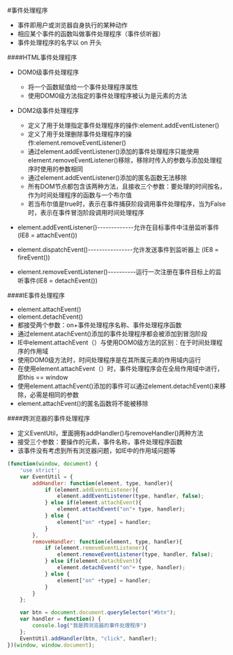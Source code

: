 #事件处理程序
* 事件即用户或浏览器自身执行的某种动作
* 相应某个事件的函数叫做事件处理程序（事件侦听器）
* 事件处理程序的名字以 on 开头

####HTML事件处理程序
* DOM0级事件处理程序
	* 将一个函数赋值给一个事件处理程序属性
	* 使用DOM0级方法指定的事件处理程序被认为是元素的方法

* DOM2级事件处理程序
	* 定义了用于处理指定事件处理程序的操作:element.addEventListener()
	* 定义了用于处理删除事件处理程序的操作:element.removeEventListener()
	* 通过element.addEventListener()添加的事件处理程序只能使用element.removeEventListener()移除，移除时传入的参数与添加处理程序时使用的参数相同
	* 通过element.addEventListener()添加的匿名函数无法移除
	* 所有DOM节点都包含该两种方法，且接收三个参数：要处理的时间按名，作为时间处理程序的函数与一个布尔值
	* 若当布尔值是true时，表示在事件捕获阶段调用事件处理程序，当为False时，表示在事件冒泡阶段调用时间处理程序

* element.addEventListener()-------------允许在目标事件中注册监听事件(IE8 = attachEvent())
* element.dispatchEvent()----------------允许发送事件到监听器上 (IE8 = fireEvent())
* element.removeEventListener()----------运行一次注册在事件目标上的监听事件(IE8 = detachEvent())

####IE事件处理程序
* element.attachEvent()
* element.detachEvent()
* 都接受两个参数：on+事件处理程序名称、事件处理程序函数
* 通过element.atachEvent()添加的事件处理程序都会被添加到冒泡阶段
* IE中element.attachEvent（）与使用DOM0级方法的区别：在于时间处理程序的作用域
* 使用DOM0级方法时，时间处理程序是在其所属元素的作用域内运行
* 在使用element.attachEvent（）时，事件处理程序会在全局作用域中进行，即this == window
* 使用element.attachEvent()添加的事件可以通过element.detachEvent()来移除，必需是相同的参数
* element.attachEvent()的匿名函数将不能被移除

####跨浏览器的事件处理程序
* 定义EventUtil，里面拥有addHandler()与removeHandler()两种方法
* 接受三个参数：要操作的元素，事件名称，事件处理程序函数
* 该事件没有考虑到所有浏览器问题，如IE中的作用域问题等
```javascript
(function(window, document) {
	'use strict';
	var EventUtil = {
		addHandler: function(element, type, handler){
			if (element.addEventListener){
				element.addEventListener(type, handler, false);
			} else if(element.attachEvent){
				element.attachEvent("on"+ type, handler);
			} else {
				element["on" +type] = handler;
			}
		},
		removeHandler: function(element, type, handler){
			if (element.removeEventListener){
				element.removeEventListener(type, handler, false);
			} else if(element.detachEvent){
				element.detachEvent("on"+ type, handler);
			} else {
				element["on" +type] = handler;
			}
		}
	};

	var btn = document.document.querySelector("#btn");
	var handler = function() {
		console.log("我是跨浏览器的事件处理程序")
	};
	EventUtil.addHandler(btn, "click", handler);
})(window, window.document);
```
